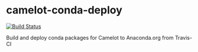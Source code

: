 # camelot-conda-deploy

[![Build Status](https://travis-ci.org/camelot-dev/camelot-conda-deploy.svg?branch=master)](https://travis-ci.org/camelot-dev/camelot-conda-deploy.svg?branch=master)

Build and deploy conda packages for Camelot to Anaconda.org from Travis-CI
